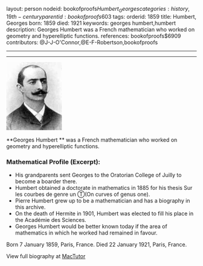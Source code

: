 layout: person
nodeid: bookofproofs$Humbert_Georges
categories: history,19th-century
parentid: bookofproofs$603
tags: 
orderid: 1859
title: Humbert, Georges
born: 1859
died: 1921
keywords: georges humbert,humbert
description: Georges Humbert was a French mathematician who worked on geometry and hyperelliptic functions.
references: bookofproofs$6909
contributors: @J-J-O'Connor,@E-F-Robertson,bookofproofs

---



---

![Humbert_Georges.jpg](https://github.com/bookofproofs/bookofproofs.github.io/blob/main/_sources/_assets/images/portraits/Humbert_Georges.jpg?raw=true)

**Georges Humbert ** was a French mathematician who worked on geometry and hyperelliptic functions.

### Mathematical Profile (Excerpt):
* His grandparents sent Georges to the Oratorian College of Juilly to become a boarder there.
* Humbert obtained a doctorate in mathematics in 1885 for his thesis Sur les courbes de genre un Ⓣ(On curves of genus one).
* Pierre Humbert grew up to be a mathematician and has a biography in this archive.
* On the death of Hermite in 1901, Humbert was elected to fill his place in the Académie des Sciences.
* Georges Humbert would be better known today if the area of mathematics in which he worked had remained in favour.

Born 7 January 1859, Paris, France. Died 22 January 1921, Paris, France.

View full biography at [MacTutor](https://mathshistory.st-andrews.ac.uk/Biographies/Humbert_Georges/)

